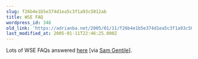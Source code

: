 ```yaml
---
slug: f26b4e1b5e374d1ea5c3f1a93c5012ab
title: WSE FAQ
wordpress_id: 348
old_link: 'https://adrianba.net/2005/01/11/f26b4e1b5e374d1ea5c3f1a93c5012ab/'
last_modified_at: 2005-01-11T22:46:25.000Z
---
```


Lots of WSE FAQs answered
[here](http://www.wsefaq.com/) [via
[Sam
Gentile](http://samgentile.com/blog/archive/2004/11/15/12319.aspx)].
